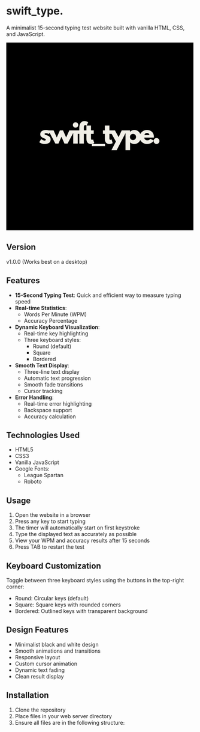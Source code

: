# swift_type.

A minimalist 15-second typing test website built with vanilla HTML, CSS, and JavaScript.

![swift_type logo](swifttype..png)

## Version
v1.0.0 (Works best on a desktop)

## Features

- **15-Second Typing Test**: Quick and efficient way to measure typing speed
- **Real-time Statistics**: 
  - Words Per Minute (WPM)
  - Accuracy Percentage
- **Dynamic Keyboard Visualization**:
  - Real-time key highlighting
  - Three keyboard styles:
    - Round (default)
    - Square
    - Bordered
- **Smooth Text Display**:
  - Three-line text display
  - Automatic text progression
  - Smooth fade transitions
  - Cursor tracking
- **Error Handling**:
  - Real-time error highlighting
  - Backspace support
  - Accuracy calculation

## Technologies Used

- HTML5
- CSS3
- Vanilla JavaScript
- Google Fonts:
  - League Spartan
  - Roboto

## Usage

1. Open the website in a browser
2. Press any key to start typing
3. The timer will automatically start on first keystroke
4. Type the displayed text as accurately as possible
5. View your WPM and accuracy results after 15 seconds
6. Press TAB to restart the test

## Keyboard Customization

Toggle between three keyboard styles using the buttons in the top-right corner:
- Round: Circular keys (default)
- Square: Square keys with rounded corners
- Bordered: Outlined keys with transparent background

## Design Features

- Minimalist black and white design
- Smooth animations and transitions
- Responsive layout
- Custom cursor animation
- Dynamic text fading
- Clean result display

## Installation

1. Clone the repository
2. Place files in your web server directory
3. Ensure all files are in the following structure: 

